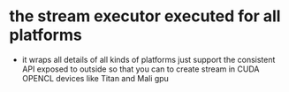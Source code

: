 # the stream executor executed for all platforms
* it wraps all details of all kinds of platforms
just support the consistent API exposed to outside
so that you can to create stream in CUDA OPENCL devices
like Titan and Mali gpu
